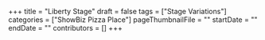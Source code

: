 +++
title = "Liberty Stage"
draft = false
tags = ["Stage Variations"]
categories = ["ShowBiz Pizza Place"]
pageThumbnailFile = ""
startDate = ""
endDate = ""
contributors = []
+++

